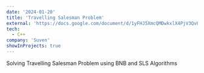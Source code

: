```yaml
---
date: '2024-01-20'
title: 'Travelling Salesman Problem'
external: 'https://docs.google.com/document/d/1yFHJ5XmcQMDwkxlX4PjV3QvUFWVLoxwhGRk3GFBYseY/edit?usp=sharing'
tech:
  - C++
company: 'Suven'
showInProjects: true
---
```


Solving Travelling Salesman Problem using BNB and SLS Algorithms